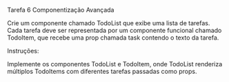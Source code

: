 Tarefa 6 Componentização Avançada

Crie um componente chamado TodoList que exibe uma lista de tarefas. Cada tarefa deve ser representada por um componente funcional chamado TodoItem, que recebe uma prop chamada task contendo o texto da tarefa.

Instruções:

Implemente os componentes TodoList e TodoItem, onde TodoList renderiza múltiplos TodoItems com diferentes tarefas passadas como props.